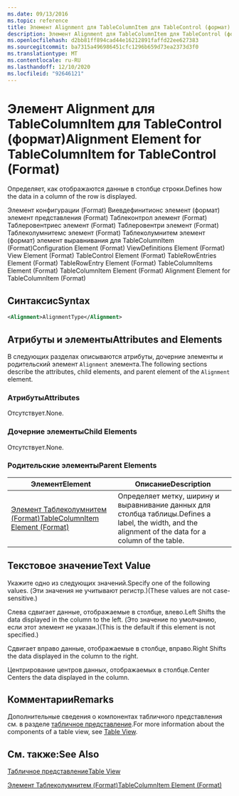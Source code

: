 ```yaml
---
ms.date: 09/13/2016
ms.topic: reference
title: Элемент Alignment для TableColumnItem для TableControl (формат)
description: Элемент Alignment для TableColumnItem для TableControl (формат)
ms.openlocfilehash: d2bb81ff894cad44e16212891faffd22ee627383
ms.sourcegitcommit: ba7315a496986451cfc1296b659d73ea2373d3f0
ms.translationtype: MT
ms.contentlocale: ru-RU
ms.lasthandoff: 12/10/2020
ms.locfileid: "92646121"
---
```

# <a name="alignment-element-for-tablecolumnitem-for-tablecontrol-format"></a><span data-ttu-id="53845-103">Элемент Alignment для TableColumnItem для TableControl (формат)</span><span class="sxs-lookup"><span data-stu-id="53845-103">Alignment Element for TableColumnItem for TableControl (Format)</span></span>

<span data-ttu-id="53845-104">Определяет, как отображаются данные в столбце строки.</span><span class="sxs-lookup"><span data-stu-id="53845-104">Defines how the data in a column of the row is displayed.</span></span>

<span data-ttu-id="53845-105">Элемент конфигурации (Format) Виевдефинитионс элемент (формат) элемент представления (Format) Таблеконтрол элемент (Format) Таблеровентриес элемент (Format) Таблеровентри элемент (Format) Таблеколумнитемс элемент (Format) Таблеколумнитем элемент (формат) элемент выравнивания для TableColumnItem (Format)</span><span class="sxs-lookup"><span data-stu-id="53845-105">Configuration Element (Format) ViewDefinitions Element (Format) View Element (Format) TableControl Element (Format) TableRowEntries Element (Format) TableRowEntry Element (Format) TableColumnItems Element (Format) TableColumnItem Element (Format) Alignment Element for TableColumnItem (Format)</span></span>

## <a name="syntax"></a><span data-ttu-id="53845-106">Синтаксис</span><span class="sxs-lookup"><span data-stu-id="53845-106">Syntax</span></span>

```xml
<Alignment>AlignmentType</Alignment>
```

## <a name="attributes-and-elements"></a><span data-ttu-id="53845-107">Атрибуты и элементы</span><span class="sxs-lookup"><span data-stu-id="53845-107">Attributes and Elements</span></span>

<span data-ttu-id="53845-108">В следующих разделах описываются атрибуты, дочерние элементы и родительский элемент `Alignment` элемента.</span><span class="sxs-lookup"><span data-stu-id="53845-108">The following sections describe the attributes, child elements, and parent element of the `Alignment` element.</span></span>

### <a name="attributes"></a><span data-ttu-id="53845-109">Атрибуты</span><span class="sxs-lookup"><span data-stu-id="53845-109">Attributes</span></span>

<span data-ttu-id="53845-110">Отсутствует.</span><span class="sxs-lookup"><span data-stu-id="53845-110">None.</span></span>

### <a name="child-elements"></a><span data-ttu-id="53845-111">Дочерние элементы</span><span class="sxs-lookup"><span data-stu-id="53845-111">Child Elements</span></span>

<span data-ttu-id="53845-112">Отсутствует.</span><span class="sxs-lookup"><span data-stu-id="53845-112">None.</span></span>

### <a name="parent-elements"></a><span data-ttu-id="53845-113">Родительские элементы</span><span class="sxs-lookup"><span data-stu-id="53845-113">Parent Elements</span></span>

|<span data-ttu-id="53845-114">Элемент</span><span class="sxs-lookup"><span data-stu-id="53845-114">Element</span></span>|<span data-ttu-id="53845-115">Описание</span><span class="sxs-lookup"><span data-stu-id="53845-115">Description</span></span>|
|-------------|-----------------|
|[<span data-ttu-id="53845-116">Элемент Таблеколумнитем (Format)</span><span class="sxs-lookup"><span data-stu-id="53845-116">TableColumnItem Element (Format)</span></span>](./tablecolumnitem-element-for-tablecolumnitems-for-tablecontrol-format.md)|<span data-ttu-id="53845-117">Определяет метку, ширину и выравнивание данных для столбца таблицы.</span><span class="sxs-lookup"><span data-stu-id="53845-117">Defines a label, the width, and the alignment of the data for a column of the table.</span></span>|

## <a name="text-value"></a><span data-ttu-id="53845-118">Текстовое значение</span><span class="sxs-lookup"><span data-stu-id="53845-118">Text Value</span></span>

<span data-ttu-id="53845-119">Укажите одно из следующих значений.</span><span class="sxs-lookup"><span data-stu-id="53845-119">Specify one of the following values.</span></span> <span data-ttu-id="53845-120">(Эти значения не учитывают регистр.)</span><span class="sxs-lookup"><span data-stu-id="53845-120">(These values are not case-sensitive.)</span></span>

<span data-ttu-id="53845-121">Слева сдвигает данные, отображаемые в столбце, влево.</span><span class="sxs-lookup"><span data-stu-id="53845-121">Left Shifts the data displayed in the column to the left.</span></span> <span data-ttu-id="53845-122">(Это значение по умолчанию, если этот элемент не указан.)</span><span class="sxs-lookup"><span data-stu-id="53845-122">(This is the default if this element is not specified.)</span></span>

<span data-ttu-id="53845-123">Сдвигает вправо данные, отображаемые в столбце, вправо.</span><span class="sxs-lookup"><span data-stu-id="53845-123">Right Shifts the data displayed in the column to the right.</span></span>

<span data-ttu-id="53845-124">Центрирование центров данных, отображаемых в столбце.</span><span class="sxs-lookup"><span data-stu-id="53845-124">Center Centers the data displayed in the column.</span></span>

## <a name="remarks"></a><span data-ttu-id="53845-125">Комментарии</span><span class="sxs-lookup"><span data-stu-id="53845-125">Remarks</span></span>

<span data-ttu-id="53845-126">Дополнительные сведения о компонентах табличного представления см. в разделе [табличное представление](./creating-a-table-view.md).</span><span class="sxs-lookup"><span data-stu-id="53845-126">For more information about the components of a table view, see [Table View](./creating-a-table-view.md).</span></span>

## <a name="see-also"></a><span data-ttu-id="53845-127">См. также:</span><span class="sxs-lookup"><span data-stu-id="53845-127">See Also</span></span>

[<span data-ttu-id="53845-128">Табличное представление</span><span class="sxs-lookup"><span data-stu-id="53845-128">Table View</span></span>](./creating-a-table-view.md)

[<span data-ttu-id="53845-129">Элемент Таблеколумнитем (Format)</span><span class="sxs-lookup"><span data-stu-id="53845-129">TableColumnItem Element (Format)</span></span>](./tablecolumnitem-element-for-tablecolumnitems-for-tablecontrol-format.md)
